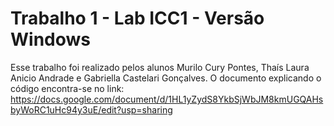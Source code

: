 # Trabalho 1 - Lab ICC1 - Versão Windows
Esse trabalho foi realizado pelos alunos Murilo Cury Pontes, Thaís Laura Anicio Andrade e Gabriella Castelari Gonçalves. O documento explicando o código encontra-se no link: https://docs.google.com/document/d/1HL1yZydS8YkbSjWbJM8kmUGQAHsbyWoRC1uHc94y3uE/edit?usp=sharing
